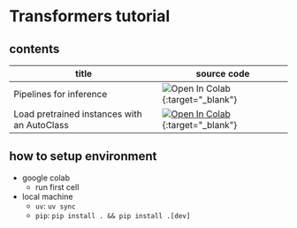 # Transformers tutorial

## contents
| title | source code |
| --- | --- |
| Pipelines for inference | ![Open In Colab](https://colab.research.google.com/assets/colab-badge.svg){:target="_blank"} |
| Load pretrained instances with an AutoClass | [![Open In Colab](https://colab.research.google.com/assets/colab-badge.svg)](https://colab.research.google.com/github/nattyo1226/hf_tutorial/blob/main/out/autoclass.ipynb){:target="_blank"} |

## how to setup environment
- google colab
    - run first cell
- local machine
    - `uv`: `uv sync`
    - `pip`: `pip install . && pip install .[dev]`
